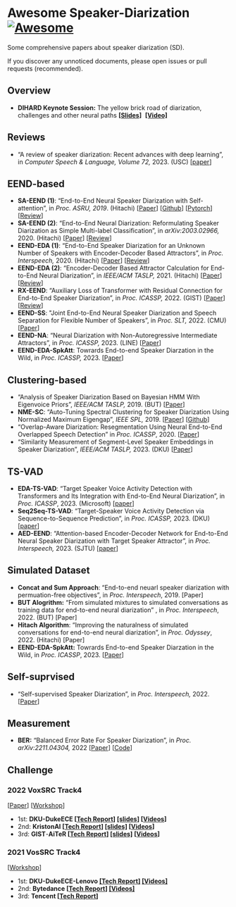 # Awesome Speaker-Diarization [![Awesome](https://cdn.rawgit.com/sindresorhus/awesome/d7305f38d29fed78fa85652e3a63e154dd8e8829/media/badge.svg)](https://github.com/sindresorhus/awesome)

Some comprehensive papers about speaker diarization (SD).

If you discover any unnoticed documents, please open issues or pull requests (recommended).

## Overview

- **DIHARD Keynote Session:** The yellow brick road of diarization, challenges and other neural paths **[[Slides]](https://dihardchallenge.github.io/dihard3workshop/slide/The%20yellow%20brick%20road%20of%20diarization,%20challenges%20and%20other%20neural%20paths.pdf)**  **[[Video]](https://www.youtube.com/watch?v=_usbos-SJlg&list=PLK8w8IgaxTVrf1DBMajNytq87bZi183El&index=10)**

## Reviews

- “A review of speaker diarization: Recent advances with deep learning”, in *Computer Speech & Language, Volume 72,* 2023. (USC) [[paper](https://arxiv.org/abs/2101.09624)]

## EEND-based
- **SA-EEND (1)**: “End-to-End Neural Speaker Diarization with Self-attention”, in *Proc. ASRU, 2019*. (Hitachi) [[Paper](https://ieeexplore.ieee.org/abstract/document/9003959)] [[Github](https://github.com/hitachi-speech/EEND)] [[Pytorch](https://github.com/Xflick/EEND_PyTorch)] [[Review](https://velog.io/@fbdp1202/SA-EEND-%EB%A6%AC%EB%B7%B0-End-to-End-Neural-Speaker-Diarization-with-Self-Attention)]
- **SA-EEND (2)**: “End-to-End Neural Diarization: Reformulating Speaker Diarization as Simple Multi-label Classification”, in *arXiv:2003.02966,* 2020. (Hitachi) [[Paper](https://arxiv.org/abs/2003.02966)] [[Review](https://velog.io/@fbdp1202/SA-EEND-%EB%A6%AC%EB%B7%B0-End-to-End-Neural-Speaker-Diarization-with-Self-Attention)]
- **EEND-EDA (1)**: “End-to-End Speaker Diarization for an Unknown Number of Speakers with Encoder-Decoder Based Attractors”, in *Proc. Interspeech,* 2020. (Hitachi) [[Paper](https://arxiv.org/abs/2005.09921)] [[Review](https://velog.io/@fbdp1202/EEND-EDA-%EB%A6%AC%EB%B7%B0-End-to-End-Speaker-Diarization-for-an-Unknown-Number-of-Speakers)]
- **EEND-EDA (2)**: “Encoder-Decoder Based Attractor Calculation for End-to-End Neural Diarization”, in *IEEE/ACM TASLP,* 2021. (Hitachi) [[Paper](https://arxiv.org/abs/2106.10654)] [[Review](https://velog.io/@fbdp1202/EEND-EDA-%EB%A6%AC%EB%B7%B0-End-to-End-Speaker-Diarization-for-an-Unknown-Number-of-Speakers)]
- **RX-EEND**: “Auxiliary Loss of Transformer with Residual Connection for End-to-End Speaker Diarization”, in *Proc. ICASSP,* 2022. (GIST) [[Paper](https://arxiv.org/abs/2110.07116)] [[Review](https://velog.io/@fbdp1202/RX-EEND-%EB%A6%AC%EB%B7%B0-Auxiliary-Loss-of-Transformer-with-Residual-connection-For-End-to-end-Speaker-Diarization)]
- **EEND-SS**: "Joint End-to-End Neural Speaker Diarization and Speech Separation for Flexible Number of Speakers”, in *Proc. SLT,* 2022. (CMU) [[Paper](https://arxiv.org/abs/2203.17068)]
- **EEND-NA**: “Neural Diarization with Non-Autoregressive Intermediate Attractors”, in *Proc. ICASSP,* 2023. (LINE)  [[Paper](https://arxiv.org/abs/2303.06806)]
- **EEND-EDA-SpkAtt**: Towrards End-to-end Speaker Diarzation in the Wild, in *Proc. ICASSP,* 2023. [[Paper](https://arxiv.org/abs/2211.01299)]

## Clustering-based
- “Analysis of Speaker Diarization Based on Bayesian HMM With Eigenvoice Priors”, *IEEE/ACM TASLP,* 2019. (BUT) [[Paper](https://ieeexplore.ieee.org/document/8910412)]
- **NME-SC**: “Auto-Tuning Spectral Clustering for Speaker Diarization Using Normalized Maximum Eigengap”, *IEEE SPL,* 2019. [[Paper](https://arxiv.org/abs/2003.02405)] [[Github](https://github.com/tango4j/Auto-Tuning-Spectral-Clustering)]
- “Overlap-Aware Diarization: Resegmentation Using Neural End-to-End Overlapped Speech Detection” in *Proc. ICASSP*, 2020. [[Paper](https://ieeexplore.ieee.org/document/9053096)]
- “Similarity Measurement of Segment-Level Speaker Embeddings in Speaker Diarization”, *IEEE/ACM TASLP,* 2023. (DKU) [[Paper](https://ieeexplore.ieee.org/document/9849033)]

## TS-VAD
- **EDA-TS-VAD**: “Target Speaker Voice Activity Detection with Transformers and Its Integration with End-to-End Neural Diarization”, in *Proc. ICASSP*, 2023. (Microsoft) [[paper](https://arxiv.org/abs/2210.16127)]
- **Seq2Seq-TS-VAD**: “Target-Speaker Voice Activity Detection via Sequence-to-Sequence Prediction”, in *Proc. ICASSP,* 2023. (DKU) [[paper](https://arxiv.org/abs/2210.16127)]
- **AED-EEND**: “Attention-based Encoder-Decoder Network for End-to-End Neural Speaker Diarization with Target Speaker Attractor”, in *Proc. Interspeech,* 2023. (SJTU) [[paper](https://arxiv.org/abs/2305.10704)]

## Simulated Dataset

- **Concat and Sum Approach**: “End-to-end neuarl speaker diarization with permuation-free objectives”, in *Proc. Interspeech*, 2019. [Paper]
- **BUT Alogrithm:** “From simulated mixtures to simulated conversations as training data for end-to-end neural diarization” , in *Proc. Interspeech*, 2022. (BUT) [Paper]
- **Hitach Algorithm**: “Improving the naturalness of simulated conversations for end-to-end neural diarization”, in *Proc. Odyssey*, 2022. (Hitachi) [Paper]
- **EEND-EDA-SpkAtt:** Towrards End-to-end Speaker Diarzation in the Wild, in *Proc. ICASSP*, 2023. [[Paper](https://arxiv.org/abs/2211.01299)]

## Self-suprvised
- “Self-supervised Speaker Diarization”, in *Proc. Interspeech,* 2022. [[Paper](https://arxiv.org/abs/2204.04166)]

## Measurement
- **BER:** “Balanced Error Rate For Speaker Diarization”, in *Proc. arXiv:2211.04304,* 2022 [[Paper](https://arxiv.org/abs/2211.04304)] [[Code](https://github.com/X-LANCE/BER)]

## Challenge

### 2022 VoxSRC Track4

[[Paper](https://arxiv.org/abs/2302.10248)] [[Workshop](http://mm.kaist.ac.kr/datasets/voxceleb/voxsrc/interspeech2022.html)]

- 1st: **DKU-DukeECE [[Tech Report](https://arxiv.org/abs/2210.01677)] [[slides]](http://mm.kaist.ac.kr/datasets/voxceleb/voxsrc/data_workshop_2022/slides/DKU-DukeECE_slides.pdf) [[Videos](http://mm.kaist.ac.kr/datasets/voxceleb/voxsrc/data_workshop_2022/videos/DKU-DukeECE_video.mp4)]**
- 2nd: **KristonAI [[Tech Report](https://arxiv.org/abs/2209.11433)] [[slides]](http://mm.kaist.ac.kr/datasets/voxceleb/voxsrc/data_workshop_2022/slides/voxsrc2022_kristonai_track4.pdf) [[Videos](http://mm.kaist.ac.kr/datasets/voxceleb/voxsrc/data_workshop_2022/videos/voxsrc2022_kristonai_track4.mp4)]**
- 3rd: **GIST**-**AiTeR [[Tech Report](https://arxiv.org/abs/2209.10357)] [[slides]](http://mm.kaist.ac.kr/datasets/voxceleb/voxsrc/data_workshop_2022/slides/gist_slides.pdf) [[Videos](http://mm.kaist.ac.kr/datasets/voxceleb/voxsrc/data_workshop_2022/videos/video_aiter.mp4)]**

### 2021 VosSRC Track4

[[Workshop](https://www.robots.ox.ac.uk/~vgg/data/voxceleb/interspeech2021.html)]

- 1st: **DKU-DukeECE-Lenovo [[Tech Report]](https://arxiv.org/abs/2109.02002) [[Videos]](https://www.robots.ox.ac.uk/~vgg/data/voxceleb/data_workshop_2021/participants/DKU-DukeECE-Lenovo.mp4)**
- 2nd: **Bytedance [[Tech Report](https://www.robots.ox.ac.uk/~vgg/data/voxceleb/data_workshop_2021/reports/ByteDance_diarization.pdf)] [[Videos]](https://www.robots.ox.ac.uk/~vgg/data/voxceleb/data_workshop_2021/participants/Bytedance_SAMI.mp4)**
- 3rd: **Tencent  [[Tech Report](https://www.robots.ox.ac.uk/~vgg/data/voxceleb/data_workshop_2021/reports/Tencent_diarization.pdf)]**
